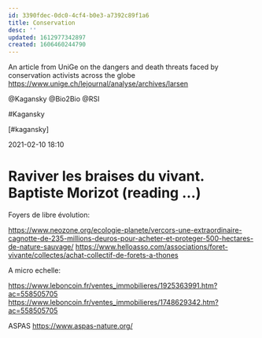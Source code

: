 ```yaml
---
id: 3390fdec-0dc0-4cf4-b0e3-a7392c89f1a6
title: Conservation
desc: ''
updated: 1612977342897
created: 1606460244790
---
```


An article from UniGe on the dangers and death threats faced by conservation activists across the globe
<https://www.unige.ch/lejournal/analyse/archives/larsen>

@Kagansky @Bio2Bio @RSI

#Kagansky

[#kagansky]



2021-02-10 18:10

 

# Raviver les braises du vivant. Baptiste Morizot (reading ...)



Foyers de libre évolution:

https://www.neozone.org/ecologie-planete/vercors-une-extraordinaire-cagnotte-de-235-millions-deuros-pour-acheter-et-proteger-500-hectares-de-nature-sauvage/
https://www.helloasso.com/associations/foret-vivante/collectes/achat-collectif-de-forets-a-thones


A micro echelle:

https://www.leboncoin.fr/ventes_immobilieres/1925363991.htm?ac=558505705
https://www.leboncoin.fr/ventes_immobilieres/1748629342.htm?ac=558505705

ASPAS https://www.aspas-nature.org/


